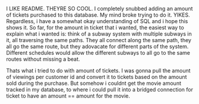 I LIKE README. THEYRE SO COOL. 
I completely snubbed adding an amount of tickets purchased to this database. My mind broke trying to do it. YIKES.
Regardless, i have a somewhat okay understanding of SQL and i hope this shows it. 
So far, for the amount in ticket that i wanted, the easiest way to explain what i wanted is:
think of a subway system with multiple subways in it, all traversing the same paths. 
They all connect along the same path, they all go the same route, but they adovacate for different parts of the system. 
Different schedules would allow the different subways to all go to the same routes without missing a beat.

Thats what i tried to do with amount of tickets. I was gonna pull the amount of viewings per customer id and convert it to tickets based on the amount sold during the purchase. 
But somehow i couldnt get the movie amount tracked in my database, to where i could pull it into a bridged connection for ticket to have an amount == amount for the movie.
